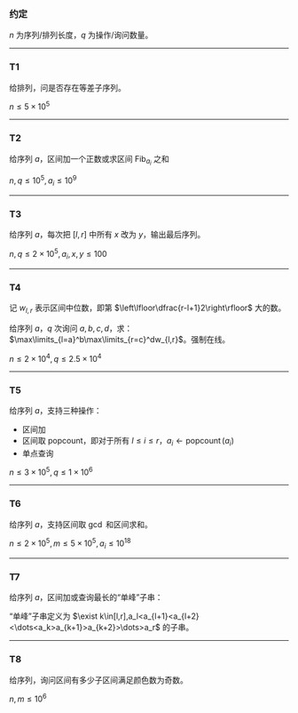 ### 约定

$n$ 为序列/排列长度，$q$ 为操作/询问数量。

---

### T1

给排列，问是否存在等差子序列。

$n\le5\times10^5$

---

### T2

给序列 $a$，区间加一个正数或求区间 $\operatorname{Fib}_{a_i}$ 之和

$n,q\le10^5,a_i\le10^9$

---

### T3

给序列 $a$，每次把 $[l,r]$ 中所有 $x$ 改为 $y$，输出最后序列。

$n,q\le2\times10^5,a_i,x,y\le100$

---

### T4

记 $w_{l,r}$ 表示区间中位数，即第 $\left\lfloor\dfrac{r-l+1}2\right\rfloor$ 大的数。

给序列 $a$，$q$ 次询问 $a,b,c,d$，求：$\max\limits_{l=a}^b\max\limits_{r=c}^dw_{l,r}$。强制在线。

$n\le2\times10^4,q\le 2.5\times10^4$

---

### T5

给序列 $a$，支持三种操作：

- 区间加
- 区间取 popcount，即对于所有 $l\le i\le r$，$a_i\gets\operatorname{popcount}(a_i)$
- 单点查询

$n\le3\times10^5,q\le1\times10^6$

---

### T6

给序列 $a$，支持区间取 $\gcd$ 和区间求和。

$n\le2\times10^5,m\le5\times10^5,a_i\le10^{18}$

---

### T7

给序列 $a$，区间加或查询最长的“单峰”子串：

“单峰”子串定义为 $\exist k\in[l,r],a_l<a_{l+1}<a_{l+2}<\dots<a_k>a_{k+1}>a_{k+2}>\dots>a_r$ 的子串。

---

### T8

给序列，询问区间有多少子区间满足颜色数为奇数。

$n,m\le10^6$

